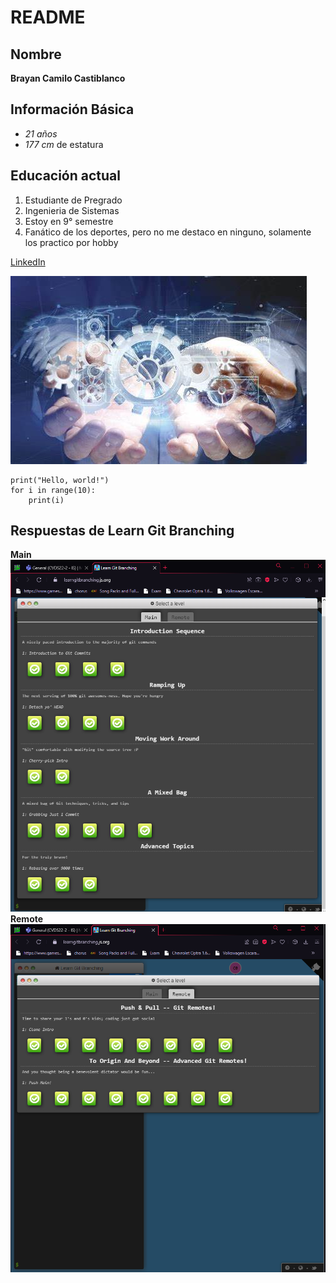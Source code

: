 # README
## Nombre
**Brayan Camilo Castiblanco**
## Información Básica 
- *21 años*
- *177 cm* de estatura
## Educación actual
1. Estudiante de Pregrado
2. Ingenieria de Sistemas
3. Estoy en 9° semestre
4. Fanático de los deportes, pero no me destaco en ninguno, solamente los practico por hobby

[LinkedIn](www.linkedin.com/in/brayan-castiblanco2208)

![Image text](https://github.com/CamiloCastiblanco/CVDS/blob/master/Brayan_Castiblanco/OIP.jfif)


```
print("Hello, world!")
for i in range(10):
    print(i)
```

## Respuestas de Learn Git Branching
**Main**
![Image text](https://github.com/CamiloCastiblanco/CVDS/blob/master/Brayan_Castiblanco/Main.png)
**Remote**
![Image text](https://github.com/CamiloCastiblanco/CVDS/blob/master/Brayan_Castiblanco/Remote.png)
